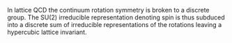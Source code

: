 In lattice QCD the continuum rotation symmetry is broken to a discrete group.
The SU(2) irreducible representation denoting spin is thus subduced into a 
discrete sum of irreducible representations of the rotations leaving a 
hypercubic lattice invariant.
